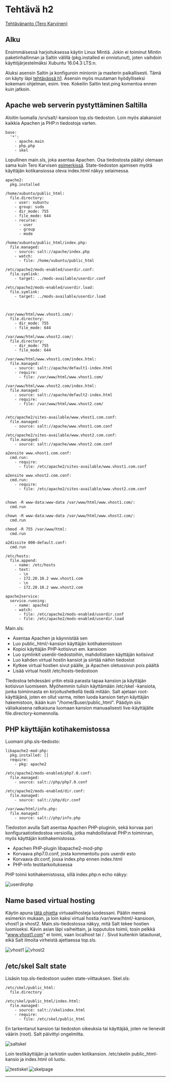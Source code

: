 # Tehtävä h2
[Tehtävänanto (Tero Karvinen)](http://terokarvinen.com/2018/aikataulu-%E2%80%93-palvelinten-hallinta-ict4tn022-4-ti-5-ke-5-loppukevat-2018-5p#h2)

## Alku

Ensimmäisessä harjoituksessa käytin Linux Mintiä. Jokin ei toiminut Mintin paketinhallinnan ja Saltin välillä (pkg.installed ei onnistunut), joten vaihdoin käyttöjärjestelmäksi Xubuntu 16.04.3 LTS:n.

Aluksi asensin Saltin ja konfiguroin minionin ja masterin paikallisesti. Tämä on käyty läpi [tehtävässä h1](https://github.com/Oliver-Siren/palvelinten-hallinta-ict4tn022-4/blob/master/assignments/h1.md). Asensin myös muutaman hyödylliseksi kokemani ohjelman, esim. tree. Kokeilin Saltin test.ping komentoa ennen kuin jatkoin.

## Apache web serverin pystyttäminen Saltilla

Aloitin luomalla /srv/salt/-kansioon top.sls-tiedoston. Loin myös alakansiot kaikkia Apachen ja PHP:n tiedostoja varten.

```
base:
  '*':
    - apache.main
    - php.php
    - skel
```
Lopullinen main.sls, joka asentaa Apachen. Osa tiedostosta päätyi olemaan sama kuin Tero Karvisen [esimerkissä](http://terokarvinen.com/2018/apache-user-homepages-automatically-salt-package-file-service-example). State-tiedoston ajamisen myötä käyttäjän kotikansiossa oleva index.html näkyy selaimessa.

```
apache2:
  pkg.installed

/home/xubuntu/public_html:
  file.directory:
    - user: xubuntu
    - group: sudo
    - dir_mode: 755
    - file_mode: 644
    - recurse:
      - user
      - group
      - mode

/home/xubuntu/public_html/index.php:
  file.managed:
    - source: salt://apache/index.php
    - watch:
      - file: /home/xubuntu/public_html

/etc/apache2/mods-enabled/userdir.conf:
  file.symlink:
    - target: ../mods-available/userdir.conf

/etc/apache2/mods-enabled/userdir.load:
  file.symlink:
    - target: ../mods-available/userdir.load



/var/www/html/www.vhost1.com/:
  file.directory:
    - dir_mode: 755
    - file_mode: 644

/var/www/html/www.vhost2.com/:
  file.directory:
    - dir_mode: 755
    - file_mode: 644

/var/www/html/www.vhost1.com/index.html:
  file.managed:
    - source: salt://apache/default1-index.html
    - require:
      - file: /var/www/html/www.vhost1.com/

/var/www/html/www.vhost2.com/index.html:
  file.managed:
    - source: salt://apache/default2-index.html
    - require:
      - file: /var/www/html/www.vhost2.com/


/etc/apache2/sites-available/www.vhost1.com.conf:
  file.managed:
    - source: salt://apache/www.vhost1.com.conf

/etc/apache2/sites-available/www.vhost2.com.conf:
  file.managed:
    - source: salt://apache/www.vhost2.com.conf

a2ensite www.vhost1.com.conf:
  cmd.run:
    - require:
      - file: /etc/apache2/sites-available/www.vhost1.com.conf

a2ensite www.vhost2.com.conf:
  cmd.run:
    - require:
      - file: /etc/apache2/sites-available/www.vhost2.com.conf


chown -R www-data:www-data /var/www/html/www.vhost1.com/:
  cmd.run

chown -R www-data:www-data /var/www/html/www.vhost2.com/:
  cmd.run

chmod -R 755 /var/www/html:
  cmd.run

a2dissite 000-default.conf:
  cmd.run

/etc/hosts:
  file.append:
    - name: /etc/hosts
    - text:
      - \n
      - 172.20.10.2 www.vhost1.com
      - \n
      - 172.20.10.2 www.vhost2.com

apache2service:
  service.running:
    - name: apache2
    - watch:
      - file: /etc/apache2/mods-enabled/userdir.conf
      - file: /etc/apache2/mods-enabled/userdir.load
```

Main.sls: 
* Asentaa Apachen ja käynnistää sen
* Luo public_html/-kansion käyttäjän kotihakemistoon
* Kopioi käyttäjän PHP-kotisivun em. kansioon
* Luo symlinkit userdir-tiedostoihin, mahdollistaen käyttäjän kotisivut
* Luo kahden virtual hostin kansiot ja siirtää näihin tiedostot
* Kytkee virtual hostien sivut päälle, ja Apachen oletussivun pois päältä
* Lisää virtual hostit /etc/hosts-tiedostoon

TIedostoa tehdessäni yritin etsiä parasta tapaa kansion ja käyttäjän kotisivun luomiseen. Myöhemmin tulisin käyttämään /etc/skel -kansiota, jonka toiminnasta en kirjoitushetkellä tiedä mitään. Salt ajetaan root-käyttäjänä, joten en ollut varma, miten luoda kansion tietyn käyttäjän hakemistoon, ikään kuin "/home/$user/public_html". Päädyin siis väliaikaisena ratkaisuna luomaan kansion manuaalisesti live-käyttäjälle file.directory-komennolla.

## PHP käyttäjän kotihakemistossa

Luomani php.sls-tiedosto:

```
libapache2-mod-php:
  pkg.installed: []
  require:
    - pkg: apache2

/etc/apache2/mods-enabled/php7.0.conf:
  file.managed:
    - source: salt://php/php7.0.conf

/etc/apache2/mods-enabled/dir.conf:
  file.managed:
    - source: salt://php/dir.conf

/var/www/html/info.php:
  file.managed:
    - source: salt://php/info.php
```
Tiedoston avulla Salt asentaa Apachen PHP-pluginin, sekä korvaa pari konfiguraatiotiedostoa versioilla, jotka mahdollistavat PHP:n toiminnan, myös käyttäjän kotihakemistossa.
* Apachen PHP-plugin libapache2-mod-php
* Korvaava php7.0.conf, josta kommentoitu pois userdir esto
* Korvaava dir.conf, jossa index.php ennen index.html
* PHP-info testitarkoituksessa

PHP toimii kotihakemistossa, sillä index.php:n echo näkyy:

![userdirphp](https://github.com/Oliver-Siren/palvelinten-hallinta-ict4tn022-4/blob/master/images/userdirphp.png)

## Name based virtual hosting

Käytin apuna [tätä ohjetta](https://www.maketecheasier.com/name-based-virtualhost-apache/) virtuaalihosteja luodessani. Päätin mennä esimerkin mukaan, ja loin kaksi virtual hostia /var/www/html/-kansioon, vhost1 ja vhost2. Main.sls-tiedostossa näkyy, mitä Salt tekee hostien luomiseksi. Kävin asian läpi vaiheittain, ja lopputulos toimii, tosin pelkkä "www.vhost1.com" ei toimi, vaan localhost tai <virtual hostin url> / <virtual hostin url>. Sivut kuitenkin latautuvat, eikä Salt ilmoita virheistä ajettaessa top.sls.

![vhost1](https://github.com/Oliver-Siren/palvelinten-hallinta-ict4tn022-4/blob/master/images/vhost1.png) ![vhost2](https://github.com/Oliver-Siren/palvelinten-hallinta-ict4tn022-4/blob/master/images/vhost2.png)

## /etc/skel Salt state

Lisäsin top.sls-tiedostoon uuden state-viittauksen.
Skel.sls:

```
/etc/skel/public_html:
  file.directory

/etc/skel/public_html/index.html:
  file.managed:
    - source: salt://skelindex.html
    - require:
      - file: /etc/skel/public_html
```

En tarkentanut kansion tai tiedoston oikeuksia tai käyttäjää, joten ne lienevät väärin (root). Salt päivittyi ongelmitta.

![saltskel](https://github.com/Oliver-Siren/palvelinten-hallinta-ict4tn022-4/blob/master/images/saltskel.png)

Loin testikäyttäjän ja tarkistin uuden kotikansion. /etc/skelin public_html-kansio ja index.html oli luotu.

![testiskel](https://github.com/Oliver-Siren/palvelinten-hallinta-ict4tn022-4/blob/master/images/testiskel.png) ![skelpage](https://github.com/Oliver-Siren/palvelinten-hallinta-ict4tn022-4/blob/master/images/skelpage.png)

---

